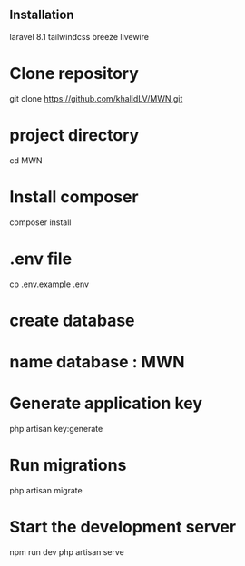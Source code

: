 ## Installation
laravel 8.1
tailwindcss 
breeze
livewire

# Clone repository
git clone https://github.com/khalidLV/MWN.git

# project directory
cd MWN

# Install composer
composer install

#  .env file
cp .env.example .env

# create database 
# name database : MWN

# Generate application key
php artisan key:generate

# Run migrations
php artisan migrate

# Start the development server
npm run dev
php artisan serve

